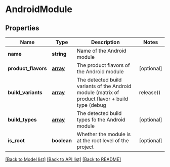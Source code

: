 # AndroidModule

## Properties
Name | Type | Description | Notes
------------ | ------------- | ------------- | -------------
**name** | **string** | Name of the Android module | 
**product_flavors** | [**array**](.md) | The product flavors of the Android module | [optional] 
**build_variants** | [**array**](.md) | The detected build variants of the Android module (matrix of product flavor + build type (debug|release)) | [optional] 
**build_types** | [**array**](.md) | The detected build types fo the Android module | [optional] 
**is_root** | **boolean** | Whether the module is at the root level of the project | [optional] 

[[Back to Model list]](../README.md#documentation-for-models) [[Back to API list]](../README.md#documentation-for-api-endpoints) [[Back to README]](../README.md)

